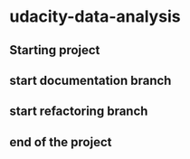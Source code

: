 # udacity-data-analysis
## Starting project
## start documentation branch
## start refactoring branch
## end of the project

